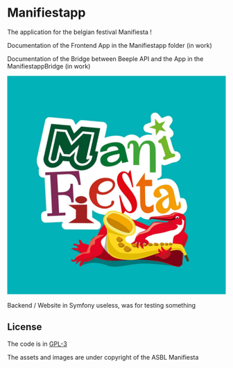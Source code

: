 # Manifiestapp
The application for the belgian festival Manifiesta !

Documentation of the Frontend App in the Manifiestapp folder (in work)

Documentation of the Bridge between Beeple API and the App in the ManifiestappBridge (in work)

![alt UML](https://raw.githubusercontent.com/FreeCaribou/Manifiestapp/main/Manifiestapp/resources/icon.png)

Backend / Website in Symfony useless, was for testing something


## License

The code is in [GPL-3](https://choosealicense.com/licenses/gpl-3.0/)

The assets and images are under copyright of the ASBL Manifiesta
